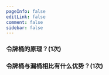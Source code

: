 ```yaml
---
pageInfo: false
editLink: false
comment: false
sidebar: false
---
```




### 令牌桶的原理？(1次)

### 令牌桶与漏桶相比有什么优势？(1次)